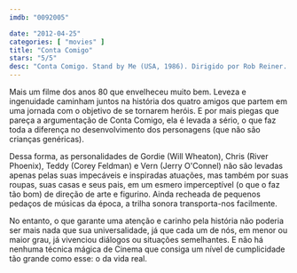 ```yaml
---
imdb: "0092005"

date: "2012-04-25"
categories: [ "movies" ]
title: "Conta Comigo"
stars: "5/5"
desc: "Conta Comigo. Stand by Me (USA, 1986). Dirigido por Rob Reiner. Escrito por Stephen King, Raynold Gideon, Bruce A. Evans. Com Wil Wheaton, River Phoenix, Corey Feldman, Jerry O'Connell, Kiefer Sutherland, Casey Siemaszko, Gary Riley, Bradley Gregg, Jason Oliver."
---
```

Mais um filme dos anos 80 que envelheceu muito bem. Leveza e ingenuidade caminham juntos na história dos quatro amigos que partem em uma jornada com o objetivo de se tornarem heróis. E por mais piegas que pareça a argumentação de Conta Comigo, ela é levada a sério, o que faz toda a diferença no desenvolvimento dos personagens (que não são crianças genéricas).

Dessa forma, as personalidades de Gordie (Will Wheaton), Chris (River Phoenix), Teddy (Corey Feldman) e Vern (Jerry O'Connel) não são levadas apenas pelas suas impecáveis e inspiradas atuações, mas também por suas roupas, suas casas e seus pais, em um esmero imperceptível (o que o faz tão bom) de direção de arte e figurino. Ainda recheada de pequenos pedaços de músicas da época, a trilha sonora transporta-nos facilmente.

No entanto, o que garante uma atenção e carinho pela história não poderia ser mais nada que sua universalidade, já que cada um de nós, em menor ou maior grau, já vivenciou diálogos ou situações semelhantes. E não há nenhuma técnica mágica de Cinema que consiga um nível de cumplicidade tão grande como esse: o da vida real.

